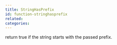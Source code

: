 ```yaml
---
title: StringHasPrefix
id: function-stringhasprefix
related:
categories:
---
```


return true if the string starts with the passed prefix.